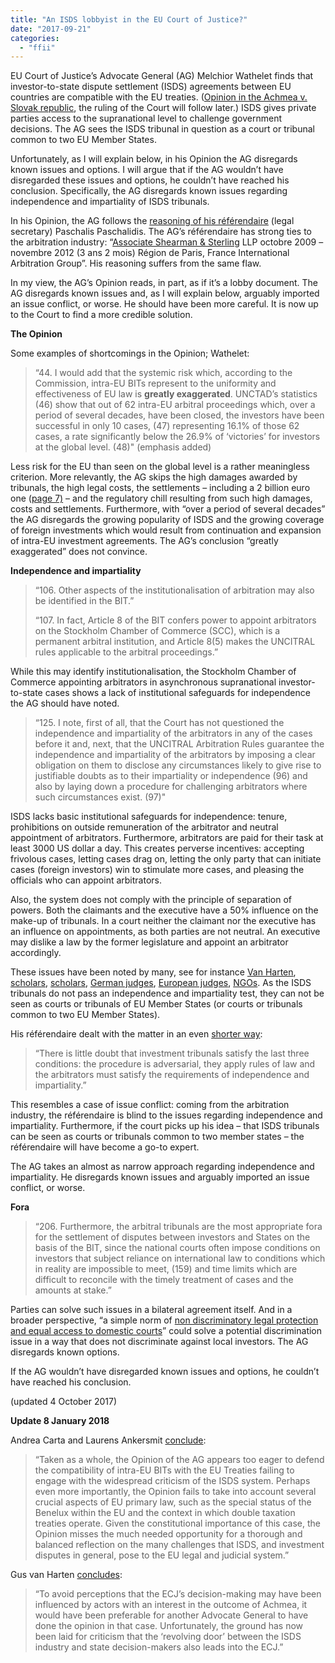 ```yaml
---
title: "An ISDS lobbyist in the EU Court of Justice?"
date: "2017-09-21"
categories: 
  - "ffii"
---
```


EU Court of Justice’s Advocate General (AG) Melchior Wathelet finds that investor-to-state dispute settlement (ISDS) agreements between EU countries are compatible with the EU treaties. ([Opinion in the Achmea v. Slovak republic](http://curia.europa.eu/juris/celex.jsf?celex=62016CC0284&lang1=en&type=TXT&ancre), the ruling of the Court will follow later.) ISDS gives private parties access to the supranational level to challenge government decisions. The AG sees the ISDS tribunal in question as a court or tribunal common to two EU Member States.

Unfortunately, as I will explain below, in his Opinion the AG disregards known issues and options. I will argue that if the AG wouldn’t have disregarded these issues and options, he couldn’t have reached his conclusion. Specifically, the AG disregards known issues regarding independence and impartiality of ISDS tribunals.

In his Opinion, the AG follows the [reasoning of his référendaire](https://academic.oup.com/arbitration/article-abstract/doi/10.1093/arbint/aiw02+6/2669356/Arbitral-tribunals-and-preliminary-references-to?redirectedFrom=fullt+ext) (legal secretary) Paschalis Paschalidis. The AG’s référendaire has strong ties to the arbitration industry: “[Associate Shearman & Sterling](https://lu.linkedin.com/in/paschalis-paschalidis-390633128) LLP octobre 2009 – novembre 2012 (3 ans 2 mois) Région de Paris, France International Arbitration Group”. His reasoning suffers from the same flaw.

In my view, the AG’s Opinion reads, in part, as if it’s a lobby document. The AG disregards known issues and, as I will explain below, arguably imported an issue conflict, or worse. He should have been more careful. It is now up to the Court to find a more credible solution.

**The Opinion**

Some examples of shortcomings in the Opinion; Wathelet:

> “44. I would add that the systemic risk which, according to the Commission, intra-EU BITs represent to the uniformity and effectiveness of EU law is **greatly exaggerated**. UNCTAD’s statistics (46) show that out of 62 intra-EU arbitral proceedings which, over a period of several decades, have been closed, the investors have been successful in only 10 cases, (47) representing 16.1% of those 62 cases, a rate significantly below the 26.9% of ‘victories’ for investors at the global level. (48)" (emphasis added)

Less risk for the EU than seen on the global level is a rather meaningless criterion. More relevantly, the AG skips the high damages awarded by tribunals, the high legal costs, the settlements – including a 2 billion euro one ([page 7)](https://milieudefensie.nl/publicaties/rapporten/the-hidden-cost-of-eu-trade-deals) – and the regulatory chill resulting from such high damages, costs and settlements. Furthermore, with “over a period of several decades” the AG disregards the growing popularity of ISDS and the growing coverage of foreign investments which would result from continuation and expansion of intra-EU investment agreements. The AG’s conclusion “greatly exaggerated” does not convince.

**Independence and impartiality**

> “106. Other aspects of the institutionalisation of arbitration may also be identified in the BIT.”
> 
> “107. In fact, Article 8 of the BIT confers power to appoint arbitrators on the Stockholm Chamber of Commerce (SCC), which is a permanent arbitral institution, and Article 8(5) makes the UNCITRAL rules applicable to the arbitral proceedings.”

While this may identify institutionalisation, the Stockholm Chamber of Commerce appointing arbitrators in asynchronous supranational investor-to-state cases shows a lack of institutional safeguards for independence the AG should have noted.

> “125. I note, first of all, that the Court has not questioned the independence and impartiality of the arbitrators in any of the cases before it and, next, that the UNCITRAL Arbitration Rules guarantee the independence and impartiality of the arbitrators by imposing a clear obligation on them to disclose any circumstances likely to give rise to justifiable doubts as to their impartiality or independence (96) and also by laying down a procedure for challenging arbitrators where such circumstances exist. (97)"

ISDS lacks basic institutional safeguards for independence: tenure, prohibitions on outside remuneration of the arbitrator and neutral appointment of arbitrators. Furthermore, arbitrators are paid for their task at least 3000 US dollar a day. This creates perverse incentives: accepting frivolous cases, letting cases drag on, letting the only party that can initiate cases (foreign investors) win to stimulate more cases, and pleasing the officials who can appoint arbitrators.

Also, the system does not comply with the principle of separation of powers. Both the claimants and the executive have a 50% influence on the make-up of tribunals. In a court neither the claimant nor the executive has an influence on appointments, as both parties are not neutral. An executive may dislike a law by the former legislature and appoint an arbitrator accordingly.

These issues have been noted by many, see for instance [Van Harten](https://papers.ssrn.com/sol3/cf_dev/AbsByAuth.cfm?per_id=638855), [scholars](https://www.kent.ac.uk/law/isds_treaty_consultation.html), [scholars](https://stop-ttip.org/wp-content/uploads/2016/10/28.10.16-Updated-Legal-Statement_EN.pdf), [German judges](http://bilaterals.org/?opinion-on-the-establishment-of-an&lang=en), [European judges](http://www.iaj-uim.org/iuw/wp-content/uploads/2015/11/EAJ-report-TIPP-Court-october.pdf), [NGOs](https://corporateeurope.org/international-trade/2012/11/profiting-injustice). As the ISDS tribunals do not pass an independence and impartiality test, they can not be seen as courts or tribunals of EU Member States (or courts or tribunals common to two EU Member States).

His référendaire dealt with the matter in an even [shorter way](https://academic.oup.com/arbitration/article-abstract/doi/10.1093/arbint/aiw02+6/2669356/Arbitral-tribunals-and-preliminary-references-to?redirectedFrom=fullt+ext):

> “There is little doubt that investment tribunals satisfy the last three conditions: the procedure is adversarial, they apply rules of law and the arbitrators must satisfy the requirements of independence and impartiality.”

This resembles a case of issue conflict: coming from the arbitration industry, the référendaire is blind to the issues regarding independence and impartiality. Furthermore, if the court picks up his idea – that ISDS tribunals can be seen as courts or tribunals common to two member states – the référendaire will have become a go-to expert.

The AG takes an almost as narrow approach regarding independence and impartiality. He disregards known issues and arguably imported an issue conflict, or worse.

**Fora**

> “206. Furthermore, the arbitral tribunals are the most appropriate fora for the settlement of disputes between investors and States on the basis of the BIT, since the national courts often impose conditions on investors that subject reliance on international law to conditions which in reality are impossible to meet, (159) and time limits which are difficult to reconcile with the timely treatment of cases and the amounts at stake.”

Parties can solve such issues in a bilateral agreement itself. And in a broader perspective, “a simple norm of [non discriminatory legal protection and equal access to domestic courts](https://www.kent.ac.uk/law/isds_treaty_consultation.html)” could solve a potential discrimination issue in a way that does not discriminate against local investors. The AG disregards known options.

If the AG wouldn’t have disregarded known issues and options, he couldn’t have reached his conclusion.

(updated 4 October 2017)

**Update 8 January 2018**

Andrea Carta and Laurens Ankersmit [conclude](http://europeanlawblog.eu/2018/01/08/ag-wathelet-in-c-28416-achmea-saving-isds/):

> “Taken as a whole, the Opinion of the AG appears too eager to defend the compatibility of intra-EU BITs with the EU Treaties failing to engage with the widespread criticism of the ISDS system. Perhaps even more importantly, the Opinion fails to take into account several crucial aspects of EU primary law, such as the special status of the Benelux within the EU and the context in which double taxation treaties operate. Given the constitutional importance of this case, the Opinion misses the much needed opportunity for a thorough and balanced reflection on the many challenges that ISDS, and investment disputes in general, pose to the EU legal and judicial system.”

Gus van Harten [concludes](https://gusvanharten.wordpress.com/all-posts/):

> “To avoid perceptions that the ECJ’s decision-making may have been influenced by actors with an interest in the outcome of Achmea, it would have been preferable for another Advocate General to have done the opinion in that case. Unfortunately, the ground has now been laid for criticism that the ‘revolving door’ between the ISDS industry and state decision-makers also leads into the ECJ.”
